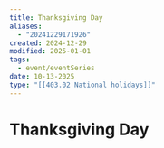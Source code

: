 ```yaml
---
title: Thanksgiving Day
aliases:
  - "20241229171926"
created: 2024-12-29
modified: 2025-01-01
tags:
  - event/eventSeries
date: 10-13-2025
type: "[[403.02 National holidays]]"
---
```

# Thanksgiving Day
